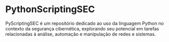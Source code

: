 # PythonScriptingSEC
PyScriptingSEC é um repositório dedicado ao uso da linguagem Python no contexto da segurança cibernética, explorando seu potencial em tarefas relacionadas à análise, automação e manipulação de redes e sistemas.
